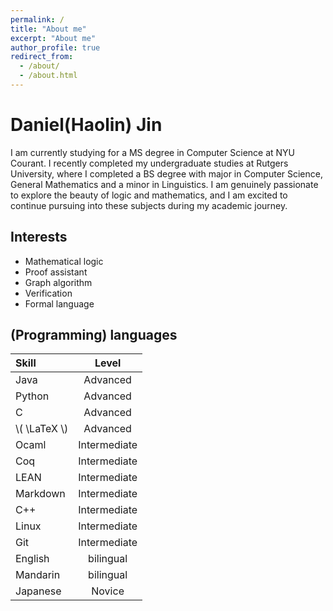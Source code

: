 ```yaml
---
permalink: /
title: "About me"
excerpt: "About me"
author_profile: true
redirect_from: 
  - /about/
  - /about.html
---
```

# Daniel(Haolin) Jin

I am currently studying for a MS degree in Computer Science at NYU Courant. I recently completed my undergraduate studies at Rutgers University, where I completed a BS degree with major in Computer Science, General Mathematics and a minor in Linguistics. I am genuinely passionate to explore the beauty of logic and mathematics, and I am excited to continue pursuing into these subjects during my academic journey.

## Interests

+ Mathematical logic
+ Proof assistant
+ Graph algorithm
+ Verification
+ Formal language

## (Programming) languages

| Skill       | Level         |
|:------------|:-------------:|
| Java        | Advanced      |
| Python      | Advanced      |
| C           | Advanced      |
| &#92;( \LaTeX &#92;) |Advanced|
| Ocaml       | Intermediate  |
| Coq         | Intermediate  |
| LEAN        | Intermediate  |
| Markdown    | Intermediate  |
| C++         | Intermediate  |
| Linux       | Intermediate  |
| Git         | Intermediate  |
| English     | bilingual     |
| Mandarin    | bilingual     |
| Japanese    | Novice        |

